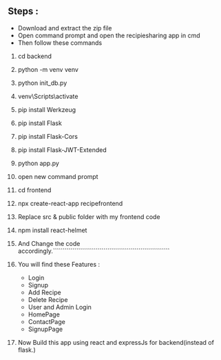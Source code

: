 ## Steps :

 - Download and extract the zip file
 - Open command prompt and open the recipiesharing app in cmd
- Then follow these commands
1. cd backend
2. python -m venv venv
3. python init_db.py
4. venv\Scripts\activate
5. pip install Werkzeug
6. pip install Flask
7. pip install Flask-Cors
8. pip install Flask-JWT-Extended
9. python app.py
10. open new command prompt
11. cd frontend
12. npx create-react-app recipefrontend
13. Replace src & public folder with my frontend code
14. npm install react-helmet
15. And Change the code accordingly.````````````````````````````````````````````````````````````  
16. You will find these Features :
    - Login
    - Signup
    - Add Recipe
    - Delete Recipe
    - User and Admin Login
    - HomePage
    - ContactPage
    - SignupPage

17. Now Build this app using react and expressJs for backend(instead of flask.)
